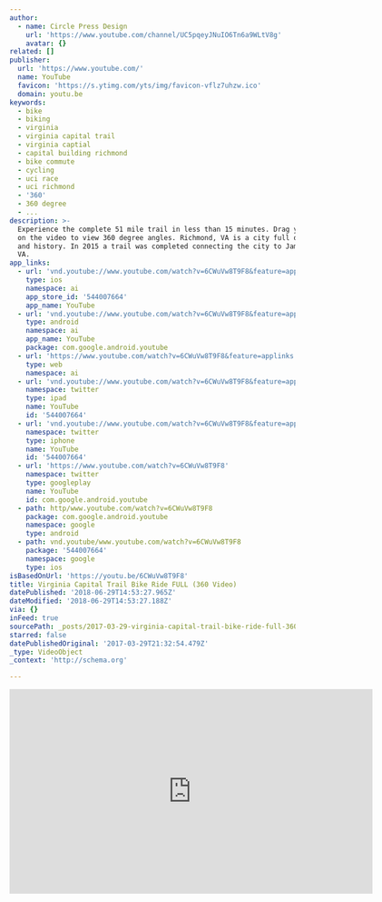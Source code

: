 ```yaml
---
author:
  - name: Circle Press Design
    url: 'https://www.youtube.com/channel/UC5pqeyJNuIO6Tn6a9WLtV8g'
    avatar: {}
related: []
publisher:
  url: 'https://www.youtube.com/'
  name: YouTube
  favicon: 'https://s.ytimg.com/yts/img/favicon-vflz7uhzw.ico'
  domain: youtu.be
keywords:
  - bike
  - biking
  - virginia
  - virginia capital trail
  - virginia captial
  - capital building richmond
  - bike commute
  - cycling
  - uci race
  - uci richmond
  - '360'
  - 360 degree
  - ...
description: >-
  Experience the complete 51 mile trail in less than 15 minutes. Drag your mouse
  on the video to view 360 degree angles. Richmond, VA is a city full of culture
  and history. In 2015 a trail was completed connecting the city to Jamestown,
  VA.
app_links:
  - url: 'vnd.youtube://www.youtube.com/watch?v=6CWuVw8T9F8&feature=applinks'
    type: ios
    namespace: ai
    app_store_id: '544007664'
    app_name: YouTube
  - url: 'vnd.youtube://www.youtube.com/watch?v=6CWuVw8T9F8&feature=applinks'
    type: android
    namespace: ai
    app_name: YouTube
    package: com.google.android.youtube
  - url: 'https://www.youtube.com/watch?v=6CWuVw8T9F8&feature=applinks'
    type: web
    namespace: ai
  - url: 'vnd.youtube://www.youtube.com/watch?v=6CWuVw8T9F8&feature=applinks'
    namespace: twitter
    type: ipad
    name: YouTube
    id: '544007664'
  - url: 'vnd.youtube://www.youtube.com/watch?v=6CWuVw8T9F8&feature=applinks'
    namespace: twitter
    type: iphone
    name: YouTube
    id: '544007664'
  - url: 'https://www.youtube.com/watch?v=6CWuVw8T9F8'
    namespace: twitter
    type: googleplay
    name: YouTube
    id: com.google.android.youtube
  - path: http/www.youtube.com/watch?v=6CWuVw8T9F8
    package: com.google.android.youtube
    namespace: google
    type: android
  - path: vnd.youtube/www.youtube.com/watch?v=6CWuVw8T9F8
    package: '544007664'
    namespace: google
    type: ios
isBasedOnUrl: 'https://youtu.be/6CWuVw8T9F8'
title: Virginia Capital Trail Bike Ride FULL (360 Video)
datePublished: '2018-06-29T14:53:27.965Z'
dateModified: '2018-06-29T14:53:27.188Z'
via: {}
inFeed: true
sourcePath: _posts/2017-03-29-virginia-capital-trail-bike-ride-full-360-video.md
starred: false
datePublishedOriginal: '2017-03-29T21:32:54.479Z'
_type: VideoObject
_context: 'http://schema.org'

---
```

<iframe src="https://cdn.embedly.com/widgets/media.html?src=https%3A%2F%2Fwww.youtube.com%2Fembed%2F6CWuVw8T9F8%3Ffeature%3Doembed&amp;url=http%3A%2F%2Fwww.youtube.com%2Fwatch%3Fv%3D6CWuVw8T9F8&amp;image=https%3A%2F%2Fi.ytimg.com%2Fvi%2F6CWuVw8T9F8%2Fhqdefault.jpg&amp;key=b7d04c9b404c499eba89ee7072e1c4f7&amp;type=text%2Fhtml&amp;schema=youtube" width="640" height="360" scrolling="no" frameborder="0" allowfullscreen="" style=""></iframe>